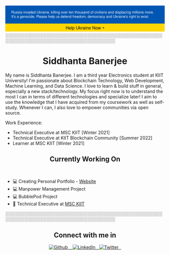 [![Stand With Ukraine](https://raw.githubusercontent.com/vshymanskyy/StandWithUkraine/main/banner2-direct.svg)](https://vshymanskyy.github.io/StandWithUkraine)
░░░░░░░░░░░░░░░░░░░░░░░░░░░░░░░░░░░░░░░░░░░░░░░░░░░░░░░░░░░░░░░░░░░░░░░░░░░░░░░░░░░░░
<h1 align="center"><b> Siddhanta Banerjee </b></h1>

<p> My name is Siddhanta Banerjee. I am a third year Electronics student at KIIT University! I'm passionate about Blockchain Technology, Web Development, Machine Learning, and Data Science. I love to learn & build stuff in general, especially a new stack/technology. My focus right now is to understand the most I can in terms of different technologies and specialize later! I aim to use the knowledge that I have acquired from my coursework as well as self-study. Whenever I can, I also love to empower communities via open source.</p>

Work Experience:

- Technical Executive at MSC KIIT [Winter 2021]
- Technical Executive at KIIT Blockchain Community [Summer 2022]
- Learner at MSC KIIT [Winter 2021]

<h2 align="center"> Currently Working On </h2>
<br>

- 💻 Creating Personal Portfolio - [Website](https://sidbanerjee.vercel.app/) 
- 💻 Manpower Management Project
- 💻 BubblePod Project
- 🧳 Technical Executive at [MSC KIIT](https://msckiit.tech/)

░░░░░░░░░░░░░░░░░░░░░░░░░░░░░░░░░░░░░░░░░░░░░░░░░░░░░░░░░░░░░░░░░░░░░░░░░░░░░░░░░░░░░

<h2 align="center">Connect with me in</h2>
<div align="center">
<a href="https://github.com/Sidoryx">
<img src="https://img.shields.io/badge/-Github-black?style=flat-square&amp;logo=github" alt="Github">   
</a>
<a href="https://www.linkedin.com/in/sidbanerjee510/">
<img src="https://img.shields.io/badge/-LinkedIn-blue?style=flat-square&amp;logo=linkedin" alt="LinkedIn">  
</a>
<a href="https://twitter.com/sidstwt">
<img src="https://img.shields.io/badge/-Twitter-white?style=flat-square&amp;logo=twitter" alt="Twitter">  
</a>
</div>

<!-- More to come! -->
